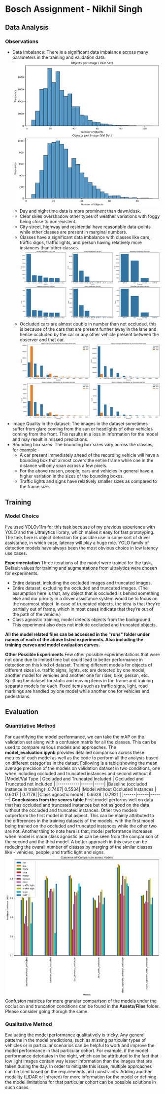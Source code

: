 # Bosch Assignment - Nikhil Singh
## Data Analysis
### Observations
- Data Imbalance: There is a significant data imbalance across many parameters in the training and validation data.
    ![Data Distribution](Assests/Images/num_objects.png "Data Distribution")
    - Day and night time data is more prominent than dawn/dusk.
    - Clear skies overshadow other types of weather variations with foggy being close to non-existent.
    - City street, highway and residential have reasonable data-points while other classes are present in marginal numbers.
    - Classes have a significant data imbalance with classes like cars, traffic signs, traffic lights, and person having relatively more instances than other classes. 
    ![Data split according to conditions](Assests/Images/weather_scene_time_of_day.png "Data Split based on Environmental Conditions")
    - Occluded cars are almost double in number than not occluded, this is because of the cars that are present further away in the lane and hence occluded by the car or any other vehicle present between the observer and that car.
    ![Occluded and truncated](Assests/Images/occluded_truncated.png "Occluded and Truncated Instances")
- Image Quality in the dataset: The images in the dataset sometimes suffer from glare coming from the sun or headlights of other vehicles coming from the front. This results in a loss in information for the model and may result in missed predictions.
- Bounding box sizes: The bounding box sizes vary across the classes, for example -
    - A car present immediately ahead of the recording vehicle will have a bounding box that almost covers the entire frame while one in the distance will only span across a few pixels.
    - For the above reason, people, cars and vehicles in general have a higher variation in the sizes of the bounding boxes.
    - Traffic lights and signs have relatively smaller sizes as compared to the frame size.
## Training
### Model Choice
I’ve used YOLOv11m for this task because of my previous experience with YOLO and the Ultralytics library, which makes it easy for fast prototyping. The task here is object detection for possible use in some sort of driver assistance, in which case, latency will play a huge role. YOLO family of detection models have always been the most obvious choice in low latency use cases. 

**Experimentation**
Three iterations of the model were trained for the task. Default values for training and augmentations from ultralytics were chosen for experiments.
- Entire dataset, including the occluded images and truncated images.
- Entire dataset, excluding the occluded and truncated images. (The assumption here is that, any object that is occluded is behind something else and our priority in a driver assistance system would be to focus on the nearmost object. In case of truncated objects, the idea is that they’re partially out of frame, which in most cases indicate that they’re out of the path of the vehicle.)
- Class agnostic training, model detects objects from the background. This experiment also does not include occluded and truncated objects.

**All the model related files can be accessed in the "runs" folder under names of each of the above listed experiments. Also including the training curves and model evaluation curves.**

**Other Possible Experiments**
Few other possible experimentations that were not done due to limited time but could lead to better performance in detection on this kind of dataset.
Training different models for objects of different sizes i.e. traffic signs,  lights, etc are detected by one model, another model for vehicles and another one for rider, bike, person, etc.
Splitting the dataset for static and moving items in the frame and training separate models for each. Fixed items such as traffic signs, light, road markings are handled by one model while another one for vehicles and pedestrians.
## Evaluation
### Quantitative Method
For quantifying the model performance, we can take the mAP on the validation set along with a confusion matrix for all the classes. This can be used to compare various models and approaches. The **model_evaluation.ipynb** provides detailed comparison across these metrics of each model as well as the code to perform all the analysis based on different categories in the datast.
Following is a table showing the mean average precision of the models on validation dataset in two conditions, one when including occluded and truncated instances and second without it.
|Model/Val Type | Occluded and Truncated Included | Occluded and Truncated not Included |
|-----------|------|-----|
|Baseline (occluded instance in training)| 0.7467| 0.5534|
|Model without Occluded Instances | 0.6017 | 0.7178|
|Class agnostic model | 0.6628 | 0.7921 |
|------|------|-------|
**Conclusions from the scores table**
First model performs well on data that has occluded and truncated instances but not as good on the data without the occluded and truncated instances. Other two models outperform the first model in that aspect. This can be mainly attributed to the differences in the training datasets of the models, with the first model being trained on the occluded and truncated instances while the other two are not.
Another thing to note here is that, model performance increases when model is made class agnostic as can be seen from the comparison of the second and the third model. 
A better approach in this case can be reducing the overall number of classes by merging of the similar classes like - vehicles, people, and traffic light and signs.
![Comparison of classwise AP scores](Assests/Images/classwise_AP_comparison.png "Classwise AP Comparison")
Confusion matrices for more granular comparison of the models under the occlusion and truncation conditions can be found in the **Assets/Files** folder. Please consider going thorugh the same.

### Qualitative Method
Evaluating the model performance qualitatively is tricky. Any general patterns in the model predictions, such as missing particular types of vehicles or in particular scenarios can be helpful to work and improve the model performance in that particular cohort. For example, if the model performance detoriates in the night, which can be attributed to the fact that low light images contain way lesser information than the images that are taken during the day. In order to mitigate this issue, multiple approaches can be tried based on the requirements and constraints. Adding another modality (LIDAR or Infrared) for more information for the model or defining the model limitations for that particular cohort can be possible solutions in such cases.


